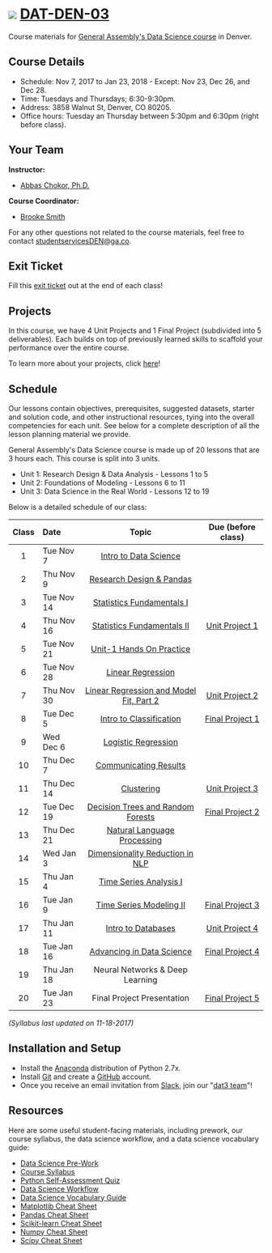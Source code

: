 # ![](https://ga-dash.s3.amazonaws.com/production/assets/logo-9f88ae6c9c3871690e33280fcf557f33.png) [DAT-DEN-03](https://github.com/ga-students/DAT-DEN-03)


Course materials for [General Assembly's Data Science course](https://generalassemb.ly/education/data-science?where=denver) in Denver. 

## Course Details
* Schedule: Nov 7, 2017 to Jan 23, 2018 - Except: Nov 23, Dec 26, and Dec 28.
* Time: Tuesdays and Thursdays; 6:30-9:30pm.
* Address: 3858 Walnut St, Denver, CO 80205.
* Office hours: Tuesday an Thursday between 5:30pm and 6:30pm (right before class).

## Your Team
**Instructor:**
+ [Abbas Chokor, Ph.D.](mailto:abbas.chokor@gmail.com)

**Course Coordinator:**
+ [Brooke Smith](mailto:brookes@generalassembly.ly)

For any other questions not related to the course materials, feel free to contact [studentservicesDEN@ga.co](mailto:studentservicesDEN@ga.co).

## Exit Ticket

Fill this [exit ticket](https://goo.gl/forms/J0xipfaBslbXnnXy2) out at the end of each class! 

## Projects

In this course, we have 4 Unit Projects and 1 Final Project (subdivided into 5 deliverables). Each builds on top of previously learned skills to scaffold your performance over the entire course. 

To learn more about your projects, click [here](https://github.com/ga-students/DAT-DEN-03/blob/master/projects/README.md)!

## Schedule
Our lessons contain objectives, prerequisites, suggested datasets, starter and solution code, and other instructional resources, tying into the overall competencies for each unit. See below for a complete description of all the lesson planning material we provide.

General Assembly's Data Science course is made up of 20 lessons that are 3 hours each. This course is split into 3 units.
* Unit 1: Research Design & Data Analysis - Lessons 1 to 5
* Unit 2: Foundations of Modeling - Lessons 6 to 11
* Unit 3: Data Science in the Real World - Lessons 12 to 19

Below is a detailed schedule of our class:

| Class | Date | Topic | Due (before class) |
|:---:|:---|:---:|:---:|
| 1 | Tue Nov 7 | [Intro to Data Science](lessons/lesson-01) | |
| 2 | Thu Nov 9 | [Research Design & Pandas](lessons/lesson-02) | |
| 3 | Tue Nov 14 | [Statistics Fundamentals I](lessons/lesson-03) | |
| 4 | Thu Nov 16 | [Statistics Fundamentals II](lessons/lesson-04)|[Unit Project 1](projects/unit-projects/project-1)|
| 5 | Tue Nov 21 | [Unit-1 Hands On Practice](lessons/lesson-05) | |
| 6 | Tue Nov 28 | [Linear Regression](lessons/lesson-06) | |
| 7 | Thu Nov 30 | [Linear Regression and Model Fit, Part 2](lessons/lesson-07)| [Unit Project 2](projects/unit-projects/project-2)|
| 8 | Tue Dec 5 | [Intro to Classification](lessons/lesson-08) |[Final Project 1](projects/final-projects/01-lightning-talk)|
| 9 | Wed Dec 6 | [Logistic Regression](lessons/lesson-09) | |
| 10 | Thu Dec 7 |[Communicating Results](lessons/lesson-10) ||
| 11 | Thu Dec 14 | [Clustering](lessons/lesson-11) |[Unit Project 3](projects/unit-projects/project-3)|
| 12 | Tue Dec 19 | [Decision Trees and Random Forests](lessons/lesson-12) |[Final Project 2](projects/final-projects/02-experiment-writeup)|
| 13 | Thu Dec 21 | [Natural Language Processing](lessons/lesson-13) | |
| 14 | Wed Jan 3 | [Dimensionality Reduction in NLP](lessons/lesson-14) | |
| 15 | Thu Jan 4 | [Time Series Analysis I](lessons/lesson-15) ||
| 16 | Tue Jan 9 | [Time Series Modeling II](lessons/lesson-16) |[Final Project 3](projects/final-projects/03-exploratory-analysis)|
| 17 | Thu Jan 11 | [Intro to Databases](lessons/lesson-17) | [Unit Project 4](projects/unit-projects/project-4) |
| 18 | Tue Jan 16 | [Advancing in Data Science](lessons/lesson-18) | [Final Project 4](projects/final-projects/04-notebook-rough-draft)|
| 19 | Thu Jan 18| Neural Networks & Deep Learning | |
| 20 | Tue Jan 23 | Final Project Presentation | [Final Project 5](projects/final-projects/05-presentation)|

*(Syllabus last updated on 11-18-2017)*

## Installation and Setup

* Install the [Anaconda](https://anaconda.org) distribution of Python 2.7x.
* Install [Git](https://git-scm.com) and create a [GitHub](https://github.com) account.
* Once you receive an email invitation from [Slack](https://slack.com), join our "[dat3 team](https://gadenver.slack.com/messages/G7HK3QLPL/details/)"!

## Resources

Here are some useful student-facing materials, including prework, our course syllabus, the data science workflow, and a data science vocabulary guide:

- [Data Science Pre-Work](https://docs.google.com/document/d/1xoC18JHk880C9n_cAPCsGn-sNqexPgTIIkmUd7cTJQw/edit?usp=sharing)
- [Course Syllabus](./ds-syllabus.pdf)
- [Python Self-Assessment Quiz](./python-self-assessment.md)
- [Data Science Workflow](./data-science-workflow-final.jpg)
- [Data Science Vocabulary Guide](./ds-vocab.md)
- [Matplotlib Cheat Sheet](http://datacamp-community.s3.amazonaws.com/28b8210c-60cc-4f13-b0b4-5b4f2ad4790b)
- [Pandas Cheat Sheet](https://github.com/pandas-dev/pandas/blob/master/doc/cheatsheet/Pandas_Cheat_Sheet.pdf)
- [Scikit-learn Cheat Sheet](http://datacamp-community.s3.amazonaws.com/5433fa18-9f43-44cc-b228-74672efcd116)
- [Numpy Cheat Sheet](https://s3.amazonaws.com/assets.datacamp.com/blog_assets/Numpy_Python_Cheat_Sheet.pdf)
- [Scipy Cheat Sheet](https://s3.amazonaws.com/assets.datacamp.com/blog_assets/Python_SciPy_Cheat_Sheet_Linear_Algebra.pdf)
